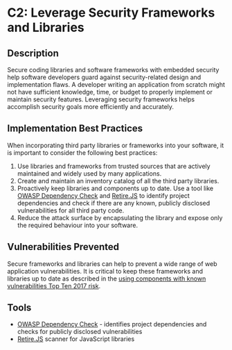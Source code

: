 # C2: Leverage Security Frameworks and Libraries

## Description
Secure coding libraries and software frameworks with embedded security help software developers guard against security-related design and implementation flaws. A developer writing an application from scratch might not have sufficient knowledge, time, or budget to properly implement or maintain security features. Leveraging security frameworks helps accomplish security goals more efficiently and accurately.

## Implementation Best Practices
When incorporating third party libraries or frameworks into your software, it is important to consider the following best practices:

1.	Use libraries and frameworks from trusted sources that are actively maintained and widely used by many applications.
2.	Create and maintain an inventory catalog of all the third party libraries. 
3.	Proactively keep libraries and components up to date. Use a tool like [OWASP Dependency Check](https://www.owasp.org/index.php/OWASP_Dependency_Check) and [Retire.JS](https://retirejs.github.io/retire.js/) to identify project dependencies and check if there are any known, publicly disclosed vulnerabilities for all third party code.
4.	Reduce the attack surface by encapsulating the library and expose only the required behaviour into your software.

## Vulnerabilities Prevented
Secure frameworks and libraries can help to prevent a wide range of web application vulnerabilities. It is critical to keep these frameworks and libraries up to date as described in the [using components with known vulnerabilities Top Ten 2017 risk](https://www.owasp.org/index.php/Category:OWASP_Top_Ten_Project).

## Tools
* [OWASP Dependency Check](https://www.owasp.org/index.php/OWASP_Dependency_Check) - identifies project dependencies and checks for publicly disclosed vulnerabilities
* [Retire.JS](http://retirejs.github.io/retire.js/) scanner for JavaScript libraries
